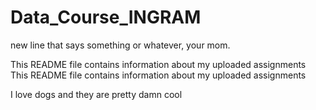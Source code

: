# Data_Course_INGRAM

new line that says something or whatever, your mom.

This README file contains information about my uploaded assignments
This README file contains information about my uploaded assignments

I love dogs and they are pretty damn cool
